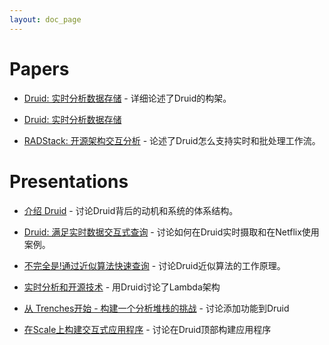 ```yaml
---
layout: doc_page
---
```


# Papers

* [Druid: 实时分析数据存储](http://static.druid.io/docs/druid.pdf) - 详细论述了Druid的构架。

*  [Druid: 实时分析数据存储](http://static.druid.io/docs/druid.pdf)

* [RADStack: 开源架构交互分析](http://static.druid.io/docs/radstack.pdf) - 论述了Druid怎么支持实时和批处理工作流。

# Presentations

* [介绍 Druid](https://www.youtube.com/watch?v=hgmxVPx4vVw) - 讨论Druid背后的动机和系统的体系结构。

* [Druid: 满足实时数据交互式查询](https://www.youtube.com/watch?v=Dlqj34l2upk) - 讨论如何在Druid实时摄取和在Netflix使用案例。

* [不完全是!通过近似算法快速查询](https://www.youtube.com/watch?v=Hpd3f_MLdXo) - 讨论Druid近似算法的工作原理。

* [实时分析和开源技术](https://www.youtube.com/watch?v=kJMYVpnW_AQ) - 用Druid讨论了Lambda架构

* [从 Trenches开始 - 构建一个分析堆栈的挑战](https://www.youtube.com/watch?v=Sz4w75xRrYM) - 讨论添加功能到Druid

* [在Scale上构建交互式应用程序](https://www.youtube.com/watch?v=bZ3LqG3iHbM) - 讨论在Druid顶部构建应用程序
